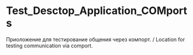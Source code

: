 # Test_Desctop_Application_COMports
Приоложение для тестирование общения через компорт. / Location for testing communication via comport.
